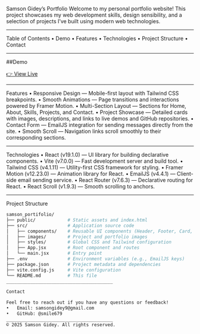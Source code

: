 Samson Gidey’s Portfolio
Welcome to my personal portfolio website! This project showcases my web development skills, design sensibility, and a selection of projects I’ve built using modern web technologies.
________________________________________
Table of Contents
•	Demo
•	Features
•	Technologies
•	Project Structure
•	Contact
________________________________________
##Demo

[👉 View Live](samsongideyportifolio.netlify.app/)
________________________________________
Features
•	Responsive Design — Mobile-first layout with Tailwind CSS breakpoints.
•	Smooth Animations — Page transitions and interactions powered by Framer Motion.
•	Multi-Section Layout — Sections for Home, About, Skills, Projects, and Contact.
•	Project Showcase — Detailed cards with images, descriptions, and links to live demos and GitHub repositories.
•	Contact Form — EmailJS integration for sending messages directly from the site.
•	Smooth Scroll — Navigation links scroll smoothly to their corresponding sections.
________________________________________
Technologies
•	React (v19.1.0) — UI library for building declarative components.
•	Vite (v7.0.0) — Fast development server and build tool.
•	Tailwind CSS (v4.1.11) — Utility-first CSS framework for styling.
•	Framer Motion (v12.23.0) — Animation library for React.
•	EmailJS (v4.4.1) — Client-side email sending service.
•	React Router (v7.6.3) — Declarative routing for React.
•	React Scroll (v1.9.3) — Smooth scrolling to anchors.
________________________________________

Project Structure

```bash
samson_portifolio/
├── public/            # Static assets and index.html
├── src/               # Application source code
│   ├── components/    # Reusable UI components (Header, Footer, Card, etc.)
│   ├── images/        # Project and portfolio images
│   ├── styles/        # Global CSS and Tailwind configuration
│   ├── App.jsx        # Root component and routes
│   └── main.jsx       # Entry point
├── .env               # Environment variables (e.g., EmailJS keys)
├── package.json       # Project metadata and dependencies
├── vite.config.js     # Vite configuration
└── README.md          # This file
________________________________________

Contact

Feel free to reach out if you have any questions or feedback!
•	Email: samsongidey9@gmail.com
•	GitHub: @smile679
________________________________________
© 2025 Samson Gidey. All rights reserved.
